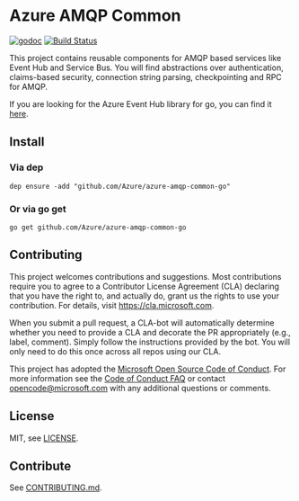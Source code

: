 # Azure AMQP Common
[![godoc](https://godoc.org/github.com/Azure/azure-amqp-common-go?status.svg)](https://godoc.org/github.com/Azure/azure-amqp-common-go)
[![Build Status](https://travis-ci.org/Azure/azure-amqp-common-go.svg?branch=master)](https://travis-ci.org/Azure/azure-amqp-common-go)

This project contains reusable components for AMQP based services like Event Hub and Service Bus. You will find 
abstractions over authentication, claims-based security, connection string parsing, checkpointing and RPC for AMQP.

If you are looking for the Azure Event Hub library for go, you can find it [here](https://github.com/Azure/azure-event-hubs-go).

## Install

### Via dep

```
dep ensure -add "github.com/Azure/azure-amqp-common-go"
```

### Or via go get
```
go get github.com/Azure/azure-amqp-common-go
```

## Contributing

This project welcomes contributions and suggestions.  Most contributions require you to agree to a
Contributor License Agreement (CLA) declaring that you have the right to, and actually do, grant us
the rights to use your contribution. For details, visit https://cla.microsoft.com.

When you submit a pull request, a CLA-bot will automatically determine whether you need to provide
a CLA and decorate the PR appropriately (e.g., label, comment). Simply follow the instructions
provided by the bot. You will only need to do this once across all repos using our CLA.

This project has adopted the [Microsoft Open Source Code of Conduct](https://opensource.microsoft.com/codeofconduct/).
For more information see the [Code of Conduct FAQ](https://opensource.microsoft.com/codeofconduct/faq/) or
contact [opencode@microsoft.com](mailto:opencode@microsoft.com) with any additional questions or comments.

## License

MIT, see [LICENSE](./LICENSE).

## Contribute

See [CONTRIBUTING.md](./contributing.md).